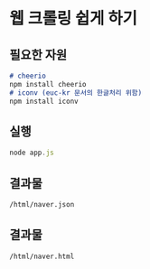 # 웹 크롤링 쉽게 하기

## 필요한 자원
```markdown
# cheerio
npm install cheerio
# iconv (euc-kr 문서의 한글처리 위함)
npm install iconv
```

## 실행
```javascript
node app.js
```

## 결과물
```markdown
/html/naver.json
```

## 결과물
```markdown
/html/naver.html
```
